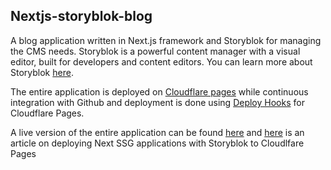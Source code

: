 ## Nextjs-storyblok-blog

A blog application written in Next.js framework and Storyblok for managing the CMS needs. Storyblok is a powerful content manager with a visual editor, built for developers and content editors. You can learn more about Storyblok [here](https://www.storyblok.com/). 

The entire application is deployed on [Cloudflare pages](https://pages.cloudflare.com/) while continuous integration with Github and deployment is done using [Deploy Hooks](https://blog.cloudflare.com/introducing-deploy-hooks-for-cloudflare-pages/) for Cloudflare Pages.

A live version of the entire application can be found [here](https://nextjs-storyblok-blog-dc5.pages.dev/) and [here](https://www.storyblok.com/tp/nextjs-cloudflare-deployment) is an article on deploying Next SSG applications with Storyblok to Cloudlfare Pages

